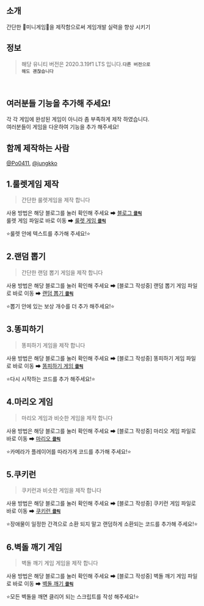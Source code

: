 ## 소개
간단한 🚀미니게임🚀을 제작함으로써 게임개발 실력을 향상 시키기

## 정보
> 해당 유니티 버전은 2020.3.19f1 LTS 입니다.<code>**다른 버전으로 해도 괜찮습니다**</code>
<br>

## 여러분들 기능을 추가해 주세요!
각 각 게임에 완성된 게임이 아니라 좀 부족하게 제작 하였습니다.
<br>
여러분들이 게임을 다운하여 기능을 추가 해주세요!

## 함께 제작하는 사람
[@Po0411](https://github.com/Po0411), [@jungkko](https://github.com/jungkko)

## 1.룰렛게임 제작
>간단한 룰렛게임을 제작 합니다

사용 방법은 해당 블로그를 눌러 확인해 주세요 ➡ [블로그 <code>**클릭**</code>](https://whgkfkd.tistory.com/53)<br>
룰렛 게임 파일로 바로 이동 ➡ [룰렛 게임 <code>**클릭**</code>](https://github.com/Po0411/Unity_Start/tree/main/Assets/%EB%AF%B8%EB%8B%88%EA%B2%8C%EC%9E%84/1.%EB%A5%BC%EB%A0%9B)

⭐룰렛 안에 텍스트를 추가해 주세요!⭐
## 2.랜덤 뽑기
>간단한 랜덤 뽑기 게임을 제작 합니다

사용 방법은 해당 블로그를 눌러 확인해 주세요 ➡ [블로그 작성중]
랜덤 뽑기 게임 파일로 바로 이동 ➡ [랜덤 뽑기 <code>**클릭**</code>](https://github.com/Po0411/Unity_Start/tree/main/Assets/%EB%AF%B8%EB%8B%88%EA%B2%8C%EC%9E%84/2.%EB%BD%91%EA%B8%B0)

⭐뽑기 안에 있는 보상 개수를 더 추가 해주세요!⭐

## 3.똥피하기
>똥피하기 게임을 제작 합니다

사용 방법은 해당 블로그를 눌러 확인해 주세요 ➡ [블로그 작성중]
똥피하기 게임 파일로 바로 이동 ➡ [똥피하기 게임 <code>**클릭**</code>](https://github.com/Po0411/Unity_Start/tree/main/Assets/%EB%AF%B8%EB%8B%88%EA%B2%8C%EC%9E%84/3.%EB%98%A5%ED%94%BC%ED%95%98%EA%B8%B0)

⭐다시 시작하는 코드를 추가 해주세요!⭐

## 4.마리오 게임
>마리오 게임과 비슷한 게임을 제작 합니다

사용 방법은 해당 블로그를 눌러 확인해 주세요 ➡ [블로그 작성중]
마리오 게임 파일로 바로 이동 ➡ [마리오 <code>**클릭**</code>](https://github.com/Po0411/Unity_Start/tree/main/Assets/%EB%AF%B8%EB%8B%88%EA%B2%8C%EC%9E%84/4.%EB%A7%88%EB%A6%AC%EC%98%A4%EA%B2%8C%EC%9E%84)

⭐카메라가 플레이어를 따라가게 코드를 추가해 주세요!⭐

## 5.쿠키런
>쿠키런과 비슷한 게임을 제작 합니다

사용 방법은 해당 블로그를 눌러 확인해 주세요 ➡ [블로그 작성중]
쿠키런 게임 파일로 바로 이동 ➡ [쿠키런 <code>**클릭**</code>](https://github.com/Po0411/Unity_Start/tree/main/Assets/%EB%AF%B8%EB%8B%88%EA%B2%8C%EC%9E%84/5.%EC%BF%A0%ED%82%A4%EB%9F%B0)

⭐장애물이 일정한 간격으로 소환 되지 말고 랜덤하게 소환되는 코드를 추가해 주세요!⭐

## 6.벽돌 깨기 게임
>벽돌 깨기 게임 게임을 제작 합니다

사용 방법은 해당 블로그를 눌러 확인해 주세요 ➡ [블로그 작성중]
벽돌 깨기 게임 파일로 바로 이동 ➡ [벽돌 깨기 <code>**클릭**</code>](https://github.com/Po0411/Unity_Start/tree/main/Assets/%EB%AF%B8%EB%8B%88%EA%B2%8C%EC%9E%84/6.%EB%B2%BD%EB%8F%8C%EA%B9%A8%EA%B8%B0)

⭐모든 벽돌을 깨면 클리어 되는 스크립트를 작성 해주세요!⭐